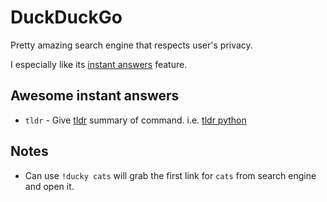 # DuckDuckGo

Pretty amazing search engine that respects user's privacy.

I especially like its [instant answers](https://duckduckgo.com/api) feature.

## Awesome instant answers

* `tldr` - Give [tldr](https://github.com/tldr-pages/tldr) summary of command. i.e. [tldr python](https://duckduckgo.com/?q=tldr+python+r%3Aus&ia=software)

## Notes

* Can use `!ducky cats` will grab the first link for `cats` from search engine and open it.

